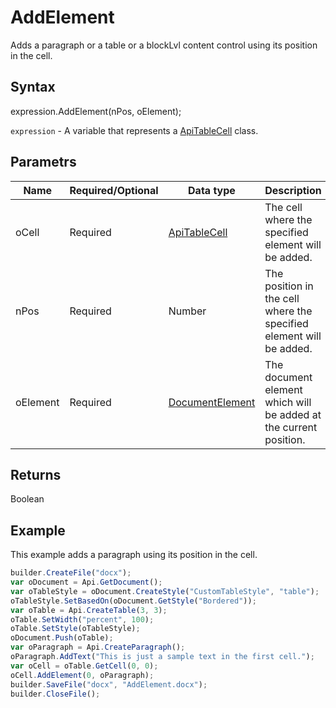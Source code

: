 # AddElement

Adds a paragraph or a table or a blockLvl content control using its position in the cell.

## Syntax

expression.AddElement(nPos, oElement);

`expression` - A variable that represents a [ApiTableCell](../ApiTableCell.md) class.

## Parametrs

| **Name** | **Required/Optional** | **Data type** | **Description** |
| ------------- | ------------- | ------------- | ------------- |
| oCell | Required | [ApiTableCell](../../ApiTableCell/ApiTableCell.md) | The cell where the specified element will be added. |
| nPos | Required | Number | The position in the cell where the specified element will be added. |
| oElement | Required | [DocumentElement](../../../Enumerations/DocumentElement.md) | The document element which will be added at the current position. |

## Returns

Boolean

## Example

This example adds a paragraph using its position in the cell.

```javascript
builder.CreateFile("docx");
var oDocument = Api.GetDocument();
var oTableStyle = oDocument.CreateStyle("CustomTableStyle", "table");
oTableStyle.SetBasedOn(oDocument.GetStyle("Bordered"));
var oTable = Api.CreateTable(3, 3);
oTable.SetWidth("percent", 100);
oTable.SetStyle(oTableStyle);
oDocument.Push(oTable);
var oParagraph = Api.CreateParagraph();
oParagraph.AddText("This is just a sample text in the first cell.");
var oCell = oTable.GetCell(0, 0);
oCell.AddElement(0, oParagraph);
builder.SaveFile("docx", "AddElement.docx");
builder.CloseFile();
```